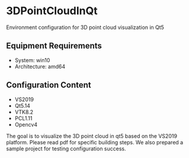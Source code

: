 # 3DPointCloudInQt
Environment configuration for 3D point cloud visualization in Qt5

## Equipment Requirements
- System: win10
- Architecture: amd64

## Configuration Content
- VS2019
- Qt5.14
- VTK8.2
- PCL1.11
- Opencv4

The goal is to visualize the 3D point cloud in qt5 based on the VS2019 platform. Please read pdf for specific building steps. We also prepared a sample project for testing configuration success.
